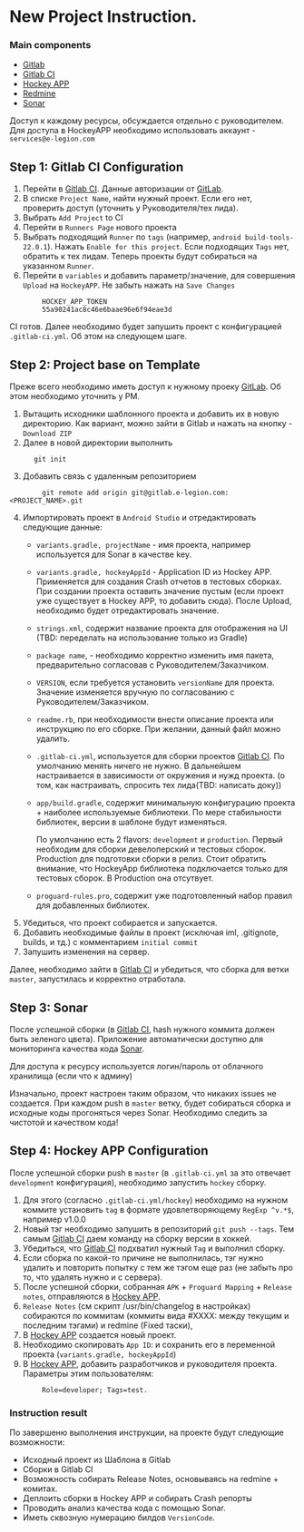 # New Project Instruction.
### Main components
* [Gitlab](https://gitlab.e-legion.com/) 
* [Gitlab CI](https://gitlabci.e-legion.com/) 
* [Hockey APP](https://rink.hockeyapp.net) 
* [Redmine](https://redmine.e-legion.com/projects/android) 
* [Sonar](https://sonar.e-legion.com/) 

Доступ к каждому ресурсы, обсуждается отдельно с руководителем. Для доступа в HockeyAPP необходимо использовать аккаунт - `services@e-legion.com`

## Step 1: Gitlab CI Configuration
1. Перейти в [Gitlab CI](https://gitlabci.e-legion.com/). Данные авторизации от [GitLab](https://gitlab.e-legion.com).
2. В списке `Project Name`, найти нужный проект. Если его нет, проверить доступ (уточнить у Руководителя/тех лида).
3. Выбрать `Add Project` to CI
4. Перейти в `Runners Page` нового проекта
5. Выбрать подходящий `Runner` по `tags` (например, `android build-tools-22.0.1`). Нажать `Enable for this project`. Если подходящих `Tags` нет, обратить к тех лидам. Теперь проекты будут собираться на указанном `Runner`. 
6. Перейти в `variables` и добавить параметр/значение, для совершения `Upload` на `HockeyAPP`. Не забыть нажать на `Save Changes`

```
    	HOCKEY_APP_TOKEN 
    	55a90241ac8c46e6baae96e6f94eae3d
``` 

CI готов. Далее необходимо будет запушить проект с конфигурацией `.gitlab-ci.yml`. Об этом на следующем шаге.

## Step 2: Project base on Template
Преже всего необходимо иметь доступ к нужному проеку [GitLab](https://gitlab.e-legion.com). Об этом необходимо уточнить у PM.

1. Вытащить исходники шаблонного проекта и добавить их в новую директорию. Как вариант, можно зайти в Gitlab и нажать на кнопку - `Download ZIP`
2. Далее в новой директории выполнить 

```
      git init 
```

3. Добавить связь с удаленным репозиторием

```
        git remote add origin git@gitlab.e-legion.com:<PROJECT_NAME>.git
```

4. Импортировать проект в `Android Studio` и отредактировать следующие данные:
    * `variants.gradle, projectName` - имя проекта, например используется для Sonar в качестве key.
    * `variants.gradle, hockeyAppId` - Application ID из Hockey APP. Применяется для создания Crash отчетов в тестовых сборках. При создании проекта оставить значение пустым (если проект уже существует в Hockey APP, то добавить сюда). После Upload, необходимо будет отредактировать значение.
    * `strings.xml`, содержит название проекта для отображения на UI (TBD: переделать на использование только из Gradle)
    * `package name`, - необходимо корректно изменить имя пакета, предварительно согласовав с Руководителем/Заказчиком.
    * `VERSION`, если требуется установить `versionName` для проекта. Значение изменяется вручную по согласованию с Руководителем/Заказчиком.
    * `readme.rb`, при необходимости внести описание проекта или инструкцию по его сборке. При желании, данный файл можно удалить. 
    * `.gitlab-ci.yml`, используется для сборки проектов [Gitlab CI](https://gitlabci.e-legion.com). По умолчанию менять ничего не нужно. В дальнейшем настраивается в зависимости от окружения и нужд проекта. (о том, как настраивать, спросить тех лида(TBD: написать доку))
    * `app/build.gradle`, содержит минимальную конфигурацию проекта + наиболее используемые библиотеки. По мере стабильности библиотек, версии в шаблоне будут изменяться.

        По умолчанию есть 2 flavors: `development` и `production`. Первый необходим для сборки девелоперский и тестовых сборок. Production для подготовки сборки в релиз. Стоит обратить внимание, что HockeyApp библиотека подключается только для тестовых сборок. В Production она отсутвует. 
    * `proguard-rules.pro`, содержит уже подготовленный набор правил для добавленных библиотек.
5. Убедиться, что проект собирается и запускается.
6. Добавить необходимые файлы в проект (исключая iml, .gitignote, builds, и тд.) с комментарием `initial commit`
7. Запушить изменения на сервер.

Далее, необходимо зайти в [Gitlab CI](https://gitlabci.e-legion.com) и убедиться, что сборка для ветки `master`, запустилась и корректно отработала.

## Step 3: Sonar
После успешной сборки (в [Gitlab CI](https://gitlabci.e-legion.com), hash нужного коммита должен быть зеленого цвета). Приложение автоматически доступно для мониторинга качества кода [Sonar](https://sonar.e-legion.com/).

Для доступа к ресурсу используется логин/пароль от облачного хранилища (если что к админу)

Изначально, проект настроен таким образом, что никаких issues не создается. При каждом push в `master` ветку, будет собираться сборка и исходные коды прогоняться через Sonar. Необходимо следить за чистотой и качеством кода!

## Step 4: Hockey APP Configuration
После успешной сборки push в `master` (в `.gitlab-ci.yml` за это отвечает `development` конфигурация), необходимо запустить `hockey` сборку. 

1. Для этого (согласно `.gitlab-ci.yml/hockey`) необходимо на нужном коммите установить `tag` в формате удовлетворяющему `RegExp ^v.*$`, например v1.0.0
2. Новый тэг необходимо запушить в репозиторий `git push --tags`. Тем самым [Gitlab CI](https://gitlabci.e-legion.com) даем команду на сборку версии в хоккей.
3. Убедиться, что [Gitlab CI](https://gitlabci.e-legion.com) подхватил нужный `Tag` и выполнил сборку.
4. Если сборка по какой-то причине не выполнилась, тэг нужно удалить и повторить попытку с тем же тэгом еще раз (не забыть про то, что удалять нужно и с сервера).
5. После успешной сборки, собранная `APK` + `Proguard Mapping` + `Release notes`, отправляются в [Hockey APP](https://rink.hockeyapp.net).
6. `Release Notes` (см скрипт /usr/bin/changelog в настройках) собираются по коммитам (коммиты вида #XXXX: между текущим и последним тэгами) и redmine (Fixed таски), 
7. В [Hockey APP](https://rink.hockeyapp.net)  создается новый проект.
8. Необходимо скопировать `App ID`: и сохранить его в переменной проекта (`variants.gradle, hockeyAppId`)
9. В [Hockey APP](https://rink.hockeyapp.net), добавить разработчиков и руководителя проекта. Параметры этим пользователям: 

```
        Role=developer; Tags=test.
```

### Instruction result
По завершеню выполнения инструкции, на проекте будут следующие возможности:
* Исходный проект из Шаблона в Gitlab
* Сборки в Gitlab CI
* Возможность собирать Release Notes, основываясь на redmine + комитах.
* Деплоить сборки в Hockey APP и собирать Crash репорты
* Проводить анализ качества кода с помощью Sonar.
* Иметь сквозную нумерацию билдов `VersionCode`.
